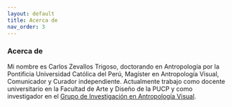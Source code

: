 ```yaml
---
layout: default
title: Acerca de
nav_order: 3
---
```


### Acerca de

Mi nombre es Carlos Zevallos Trigoso, doctorando en Antropología por la Pontificia Universidad Católica del Perú, Magíster en Antropología Visual, Comunicador y Curador independiente. Actualmente trabajo como docente universitario en la Facultad de Arte y Diseño de la PUCP y como investigador en el [Grupo de Investigación en Antropología Visual](https://investigacion.pucp.edu.pe/grupos/giav/).
